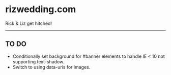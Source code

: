 # rizwedding.com
Rick &amp; Liz get hitched!

--------------------
TO DO
--------------------
* Conditionally set background for #banner elements to handle IE < 10 not supporting text-shadow. 
* Switch to using data-uris for images.
